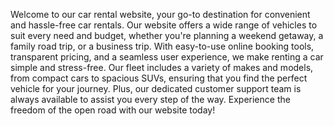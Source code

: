Welcome to our car rental website, your go-to destination for convenient and hassle-free car rentals.
Our website offers a wide range of vehicles to suit every need and budget, whether you're planning a weekend getaway, a family road trip, or a business trip. 
With easy-to-use online booking tools, transparent pricing, and a seamless user experience, we make renting a car simple and stress-free.
Our fleet includes a variety of makes and models, from compact cars to spacious SUVs, ensuring that you find the perfect vehicle for your journey. 
Plus, our dedicated customer support team is always available to assist you every step of the way.
Experience the freedom of the open road with our website today!
